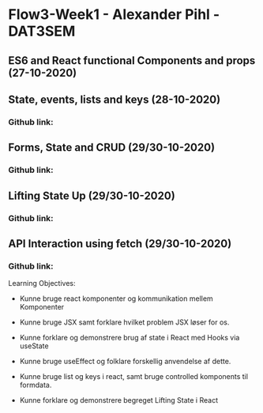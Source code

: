 # Flow3-Week1 - Alexander Pihl - DAT3SEM

## ES6 and React functional Components and props (27-10-2020)

## State, events, lists and keys (28-10-2020)
### Github link:

## Forms, State and CRUD (29/30-10-2020)
### Github link: 

## Lifting State Up (29/30-10-2020)
### Github link:

## API Interaction using fetch (29/30-10-2020)
### Github link:


Learning Objectives:

- Kunne bruge react komponenter og kommunikation mellem Komponenter

- Kunne bruge JSX samt forklare hvilket problem JSX løser for os.

- Kunne forklare og demonstrere brug af state i React med Hooks via useState

- Kunne bruge useEffect og folklare forskellig anvendelse af dette.

- Kunne bruge list og keys i react, samt bruge controlled komponents til formdata.

- Kunne forklare og demonstrere begreget Lifting State i React